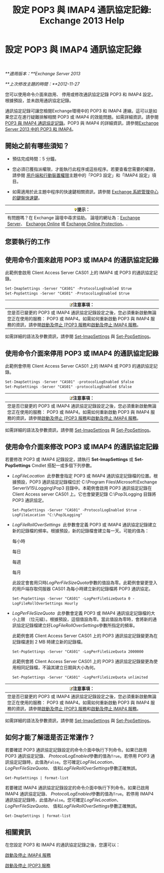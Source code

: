 ﻿---
title: '設定 POP3 與 IMAP4 通訊協定記錄: Exchange 2013 Help'
TOCTitle: 設定 POP3 與 IMAP4 通訊協定記錄
ms:assetid: 451b337b-cb6b-4460-8687-be0b19c469bc
ms:mtpsurl: https://technet.microsoft.com/zh-tw/library/Aa997690(v=EXCHG.150)
ms:contentKeyID: 50553976
ms.date: 05/21/2018
mtps_version: v=EXCHG.150
ms.translationtype: MT
---

# 設定 POP3 與 IMAP4 通訊協定記錄

 

_**適用版本：**Exchange Server 2013_

_**上次修改主題的時間：**2012-11-27_

您可以使用命令介面來啟用、 停用或修改通訊協定記錄 POP3 和 IMAP4 設定。根據預設，並未啟用通訊協定記錄。

通訊協定記錄可讓您檢閱Exchange環境中的 POP3 和 IMAP4 連線。這可以是如果您正在進行疑難排解相關 POP3 或 IMAP4 的效能問題。如需詳細資訊，請參閱[POP3 與 IMAP4 通訊協定記錄](protocol-logging-for-pop3-and-imap4-exchange-2013-help.md)。POP3 與 IMAP4 的詳細資訊，請參閱[Exchange Server 2013 中的 POP3 和 IMAP4](pop3-and-imap4-in-exchange-server-2013-exchange-2013-help.md)。

## 開始之前有哪些須知？

  - 預估完成時間：5 分鐘。

  - 您必須已獲指派權限，才能執行此程序或這些程序。若要查看您需要的權限，請參閱 [用戶端和行動裝置權限](clients-and-mobile-devices-permissions-exchange-2013-help.md)主題中的「POP3 設定」和「IMAP4 設定」項目。

  - 如需適用於此主題中程序的快速鍵相關資訊，請參閱 [Exchange 系統管理中心的鍵盤快速鍵](keyboard-shortcuts-in-the-exchange-admin-center-exchange-online-protection-help.md)。

<table>
<thead>
<tr class="header">
<th><img src="images/Bb124558.tip(EXCHG.150).gif" title="提示" alt="提示" />提示：</th>
</tr>
</thead>
<tbody>
<tr class="odd">
<td>有問題嗎？在 Exchange 論壇中尋求協助。 論壇的網址為：<a href="https://go.microsoft.com/fwlink/p/?linkid=60612">Exchange Server</a>、 <a href="https://go.microsoft.com/fwlink/p/?linkid=267542">Exchange Online</a> 或 <a href="https://go.microsoft.com/fwlink/p/?linkid=285351">Exchange Online Protection</a>。.</td>
</tr>
</tbody>
</table>


## 您要執行的工作

## 使用命令介面來啟用 POP3 或 IMAP4 的通訊協定記錄

此範例會啟用 Client Access Server CAS01 上的 IMAP4 或 POP3 的通訊協定記錄。

    Set-ImapSettings -Server "CAS01" -ProtocolLogEnabled $true
    Set-PopSettings -Server "CAS01" -ProtocolLogEnabled $true

<table>
<thead>
<tr class="header">
<th><img src="images/Bb124558.note(EXCHG.150).gif" title="注意事項" alt="注意事項" />注意事項：</th>
</tr>
</thead>
<tbody>
<tr class="odd">
<td>您是否已變更的 POP3 或 IMAP4 通訊協定記錄設定之後，您必須重新啟動無論您正在使用的服務： POP3 或 IMAP4。如需如何重新啟動 POP3 與 IMAP4 服務的資訊，請參閱<a href="start-and-stop-the-pop3-services-exchange-2013-help.md">啟動及停止 [POP3 服務</a>和<a href="start-and-stop-the-imap4-services-exchange-2013-help.md">啟動及停止 IMAP4 服務</a>。</td>
</tr>
</tbody>
</table>


如需詳細的語法及參數資訊，請參閱 [Set-ImapSettings](https://technet.microsoft.com/zh-tw/library/aa998252\(v=exchg.150\)) 與 [Set-PopSettings](https://technet.microsoft.com/zh-tw/library/aa997154\(v=exchg.150\))。

## 使用命令介面來停用 POP3 或 IMAP4 的通訊協定記錄

此範例會停用 Client Access Server CAS01 上的 IMAP4 或 POP3 的通訊協定記錄。

    Set-ImapSettings -Server "CAS01" -protocolLogEnabled $false
    Set-PopSettings -Server "CAS01" -protocolLogEnabled $false

<table>
<thead>
<tr class="header">
<th><img src="images/Bb124558.note(EXCHG.150).gif" title="注意事項" alt="注意事項" />注意事項：</th>
</tr>
</thead>
<tbody>
<tr class="odd">
<td>您是否已變更的 POP3 或 IMAP4 通訊協定記錄設定之後，您必須重新啟動無論您正在使用的服務： POP3 或 IMAP4。如需如何重新啟動 POP3 與 IMAP4 服務的資訊，請參閱<a href="start-and-stop-the-pop3-services-exchange-2013-help.md">啟動及停止 [POP3 服務</a>和<a href="start-and-stop-the-imap4-services-exchange-2013-help.md">啟動及停止 IMAP4 服務</a>。</td>
</tr>
</tbody>
</table>


如需詳細的語法及參數資訊，請參閱 [Set-ImapSettings](https://technet.microsoft.com/zh-tw/library/aa998252\(v=exchg.150\)) 與 [Set-PopSettings](https://technet.microsoft.com/zh-tw/library/aa997154\(v=exchg.150\))。

## 使用命令介面來修改 POP3 或 IMAP4 的通訊協定記錄

若要修改 POP3 或 IMAP4 記錄設定，請執行 **Set-ImapSettings** 或 **Set-PopSettings** Cmdlet 搭配一或多個下列參數。

  - *LogFileLocation*  此參數會指定 POP3 或 IMAP4 通訊協定記錄檔的位置。根據預設，POP3 通訊協定記錄檔位於 C:\\Program Files\\Microsoft\\Exchange Server\\V15\\Logging\\Pop3 目錄中。本範例會啟用 POP3 通訊協定記錄在 Client Access server CAS01 上。它也會變更記錄 C:\\Pop3Logging 目錄將 POP3 通訊協定。
    
        Set-PopSettings -Server "CAS01" -ProtocolLogEnabled $true -LogFileLocation "C:\Pop3Logging"

  - *LogFileRollOverSettings*  此參數會定義 POP3 或 IMAP4 通訊協定記錄建立新的記錄檔的頻率。根據預設，新的記錄檔會建立每一天。可能的值為：
    
    每小時
    
    每日
    
    每週
    
    每月
    
    此設定會套用只時*LogPerFileSizeQuota*參數的值設為零。此範例會變更登入的用戶端存取伺服器 CAS01 為每小時建立新的記錄檔將 POP3 通訊協定。
    
        Set-PopSettings -Server "CAS01" -LogPerFileSizeQuota 0 -LogFileRollOverSettings Hourly

  - *LogPerFileSizeQuota*  此參數會定義 POP3 或 IMAP4 通訊協定記錄檔的大小上限 （位元組）。根據預設，這個值設為零。當此值設為零時，會將新的通訊協定記錄檔建立好*LogFileRollOverSettings*參數所指定的頻率。
    
    此範例會將 Client Access Server CAS01 上的 POP3 通訊協定記錄變更為在記錄檔達到 2 MB 時建立新的記錄檔。
    
        Set-PopSettings -Server "CAS01" -LogPerFileSizeQuota 2000000
    
    此範例會將 Client Access Server CAS01 上的 POP3 通訊協定記錄變更為使用相同記錄檔，不論其建立日期與大小為何。
    
        Set-PopSettings -Server "CAS01" -LogPerFileSizeQuota unlimited

<table>
<thead>
<tr class="header">
<th><img src="images/Bb124558.note(EXCHG.150).gif" title="注意事項" alt="注意事項" />注意事項：</th>
</tr>
</thead>
<tbody>
<tr class="odd">
<td>您是否已變更的 POP3 或 IMAP4 通訊協定記錄設定之後，您必須重新啟動無論您正在使用的服務： POP3 或 IMAP4。如需如何重新啟動 POP3 與 IMAP4 服務的資訊，請參閱<a href="start-and-stop-the-pop3-services-exchange-2013-help.md">啟動及停止 [POP3 服務</a>和<a href="start-and-stop-the-imap4-services-exchange-2013-help.md">啟動及停止 IMAP4 服務</a>。</td>
</tr>
</tbody>
</table>


如需詳細的語法及參數資訊，請參閱 [Set-ImapSettings](https://technet.microsoft.com/zh-tw/library/aa998252\(v=exchg.150\)) 與 [Set-PopSettings](https://technet.microsoft.com/zh-tw/library/aa997154\(v=exchg.150\))。

## 如何才能了解這是否正常運作？

若要確認 POP3 通訊協定記錄設定的命令介面中執行下列命令。如果已啟用 POP3 通訊協定記錄、 *ProtocolLogEnabled*參數的值為`True`。若停用 POP3 通訊協定記錄時，此值為`False`。您可確定*LogFileLocation*、 *LogPerFileSizeQuota*、 值和*LogFileRollOverSettings*參數正確無誤。

    Get-PopSettings | format-list

若要確認 IMAP4 通訊協定記錄設定的命令介面中執行下列命令。如果已啟用 IMAP4 通訊協定記錄、 *ProtocolLogEnabled*參數的值為`True`。若停用 IMAP4 通訊協定記錄時，此值為`False`。您可確定*LogFileLocation*、 *LogPerFileSizeQuota*、 值和*LogFileRollOverSettings*參數正確無誤。

    Get-ImapSettings | format-list

## 相關資訊

在您設定 POP3 和 IMAP4 的通訊協定記錄之後，您還可以：

[啟動及停止 IMAP4 服務](start-and-stop-the-imap4-services-exchange-2013-help.md)

[啟動及停止 \[POP3 服務](start-and-stop-the-pop3-services-exchange-2013-help.md)

